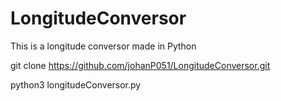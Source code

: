 # LongitudeConversor
This is a longitude conversor made in Python


git clone https://github.com/johanP051/LongitudeConversor.git

python3 longitudeConversor.py
